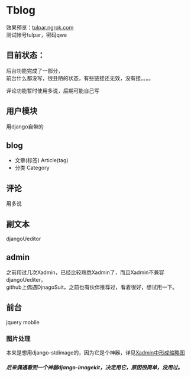 # Tblog
效果预览：[tulpar.ngrok.com](http://tulpar.ngrok.com/blog/index)   
测试帐号tulpar，密码qwe  
## 目前状态：
后台功能完成了一部分，    
前台什么都没写，很丑陋的状态，有些链接还无效，没有接。。。。   

评论功能暂时使用多说，后期可能自己写


## 用户模块
用django自带的

## blog
* 文章(标签)
  Article(tag)
* 分类
  Category

## 评论
用多说

## 副文本
djangoUeditor

## admin
之前用过几次Xadmin，已经比较熟悉Xadmin了，而且Xadmin不兼容djangoUediter。   
github上偶遇DjnagoSuit，之前也有伙伴推荐过，看着很好，想试用一下。    


## 前台
jquery mobile


### 图片处理
本来是想用django-stdimage的，因为它是个神器，详见[Xadmin中形成缩略图](http://tulpar008.github.io/xadmin-list_displayzhong-xian-shi-suo-lue-tu.html)    
##### 后来偶遇看到一个神器django-imagekit，决定用它，原因很简单，没用过。

